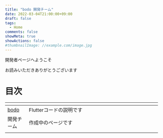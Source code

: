 ```yaml
---
title: "bodo 開発チーム"
date: 2022-03-04T21:00:00+09:00
draft: false
tags:
  - Home
comments: false
showMeta: true
showActions: false
#thumbnailImage: //example.com/image.jpg
---
```


開発者ページへようこそ

お読みいただきありがとうございます

# 目次

| <img width="20%"/> | <img width="1000"/> |
| --- | --- |
| [bodo](../../bodo/root) | Flutterコードの説明です |
| 開発チーム | 作成中のページです |
|||
